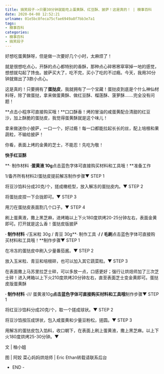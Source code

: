 ```yaml
---
title: 搞笑段子->只要30分钟就能吃上蛋黄酥、红豆酥、披萨！这是真的！ | 糗事百科
date: 2020-04-08 12:52:21
urlname: 01e5bc8feca75cfae6949a8f7bb3e7a1
tags: 
- 糗事百科
categories:
- 糗事百科
- 搞笑段子
---
```

好想吃蛋黄酥呀，但是做一次要好几个小时，太麻烦了！

就是很想吃点心，开酥的点心都特别的香酥，那种点心碎窸窸窣窣掉一地的感觉，想想就勾起了馋虫。披萨买大了，吃不完，买小了吃的不过瘾。今天，我用30分钟就做出了3款小点心。

这是真的！只要拥有了**蛋挞皮**，我就拥有了一个宝藏！蛋挞皮到底是个什么神仙材料呀，除了做蛋挞，拿来做蛋黄酥、做红豆酥、榴莲酥、菠萝酥…….完全没有问题！

**点击小程序可直接购买哦！**口口酥香！烤的冒油的咸蛋黄配合清甜的红豆沙，加上酥脆的蛋挞皮，我觉得蛋黄酥就是这个味儿！

拿来做迷你小披萨，一口一个，好过瘾！每一口都能拉起长长的丝，配上培根和果蔬粒，不输给披萨！

你看，表面上烤的金黄的芝士，不能忍！先吃为敬！

**快手红豆酥**

**· 制作材料 ·**蛋黄液 10g**点击蓝色字体可直接购买材料和工具哦！**准备工作

1/备齐所有材料2/蛋挞皮提前解冻制作步骤▼ STEP 1

将豆沙馅料分成20克/个，搓成橄榄型，放入解冻的蛋挞皮内。▼ STEP 2

将蛋挞皮捏一下合拢即可。▼ STEP 3

用刀在蛋挞皮表面割几个口子。▼ STEP 4

刷上蛋黄液，撒上黑芝麻，进烤箱以上下火180度烘烤20-25分钟左右，表面金黄即可。打开就是这么香！蛋挞皮版披萨

**· 制作材料 ·**/玉米粒 30g / 青豆 30g**· 制作工具 ·**/ / 毛刷**点击蓝色字体可直接购买材料和工具哦！**制作步骤▼ STEP 1

在冷冻的蛋挞皮中刷入少量番茄酱。▼ STEP 2

放入玉米粒、青豆和培根碎，也可以加入其它蔬菜粒。▼ STEP 3

在表面撒上马苏里拉芝士碎，可以多放一点，口感更好；强行让烘焙师加了三次芝士碎！进入烤箱以上下火210度烘烤20分钟左右，直至表面芝士变金黄即可。蛋挞皮版蛋黄酥

**· 制作材料 ·**/// 蛋黄液10g**点击蓝色字体可直接购买材料和工具哦**制作步骤▼ STEP 1

将红豆沙馅料分成20克/个，取一个搓成球状。▼ STEP 2

将豆沙馅按压成饼状，包入咸蛋黄和少量豆粉松，搓圆。▼ STEP 3

用解冻的蛋挞皮包入馅料，收口朝下，在表面上刷上蛋黄液，撒上黑芝麻。以上下火180度烘烤25-30分钟。▼

文 | 柚小姐

图 | 阿姣 菜心妈妈烘焙师 | Eric Ethan转载请联系后台

- END -


